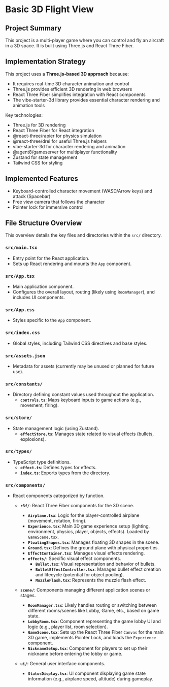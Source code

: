 # Basic 3D Flight View

## Project Summary

This project is a multi-player game where you can control and fly an aircraft in a 3D space. It is built using Three.js and React Three Fiber.

## Implementation Strategy

This project uses a **Three.js-based 3D approach** because:

- It requires real-time 3D character animation and control
- Three.js provides efficient 3D rendering in web browsers
- React Three Fiber simplifies integration with React components
- The vibe-starter-3d library provides essential character rendering and animation tools

Key technologies:

- Three.js for 3D rendering
- React Three Fiber for React integration
- @react-three/rapier for physics simulation
- @react-three/drei for useful Three.js helpers
- vibe-starter-3d for character rendering and animation
- @agent8/gameserver for multiplayer functionality
- Zustand for state management
- Tailwind CSS for styling

## Implemented Features

- Keyboard-controlled character movement (WASD/Arrow keys) and attack (Spacebar)
- Free view camera that follows the character
- Pointer lock for immersive control

## File Structure Overview

This overview details the key files and directories within the `src/` directory.

### `src/main.tsx`

- Entry point for the React application.
- Sets up React rendering and mounts the `App` component.

### `src/App.tsx`

- Main application component.
- Configures the overall layout, routing (likely using `RoomManager`), and includes UI components.

### `src/App.css`

- Styles specific to the `App` component.

### `src/index.css`

- Global styles, including Tailwind CSS directives and base styles.

### `src/assets.json`

- Metadata for assets (currently may be unused or planned for future use).

### `src/constants/`

- Directory defining constant values used throughout the application.
  - **`controls.ts`**: Maps keyboard inputs to game actions (e.g., movement, firing).

### `src/store/`

- State management logic (using Zustand).
  - **`effectStore.ts`**: Manages state related to visual effects (bullets, explosions).

### `src/types/`

- TypeScript type definitions.
  - **`effect.ts`**: Defines types for effects.
  - **`index.ts`**: Exports types from the directory.

### `src/components/`

- React components categorized by function.

  - **`r3f/`**: React Three Fiber components for the 3D scene.

    - **`Airplane.tsx`**: Logic for the player-controlled airplane (movement, rotation, firing).
    - **`Experience.tsx`**: Main 3D game experience setup (lighting, environment, physics, player, objects, effects). Loaded by `GameScene.tsx`.
    - **`FloatingShapes.tsx`**: Manages floating 3D shapes in the scene.
    - **`Ground.tsx`**: Defines the ground plane with physical properties.
    - **`EffectContainer.tsx`**: Manages visual effects rendering.
    - **`effects/`**: Specific visual effect components.
      - **`Bullet.tsx`**: Visual representation and behavior of bullets.
      - **`BulletEffectController.tsx`**: Manages bullet effect creation and lifecycle (potential for object pooling).
      - **`MuzzleFlash.tsx`**: Represents the muzzle flash effect.

  - **`scene/`**: Components managing different application scenes or stages.

    - **`RoomManager.tsx`**: Likely handles routing or switching between different rooms/scenes like Lobby, Game, etc., based on game state.
    - **`LobbyRoom.tsx`**: Component representing the game lobby UI and logic (e.g., player list, room selection).
    - **`GameScene.tsx`**: Sets up the React Three Fiber `Canvas` for the main 3D game, implements Pointer Lock, and loads the `Experience` component.
    - **`NicknameSetup.tsx`**: Component for players to set up their nickname before entering the lobby or game.

  - **`ui/`**: General user interface components.
    - **`StatusDisplay.tsx`**: UI component displaying game state information (e.g., airplane speed, altitude) during gameplay.
